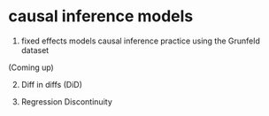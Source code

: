 # causal inference models
1. fixed effects models
 causal inference practice using the Grunfeld dataset

(Coming up)  

2. Diff in diffs (DiD)

3. Regression Discontinuity
